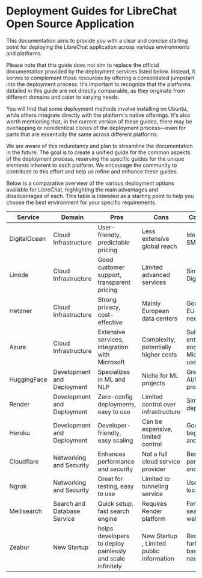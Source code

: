 # Deployment Guides for LibreChat Open Source Application

This documentation aims to provide you with a clear and concise starting point for deploying the LibreChat application across various environments and platforms.

Please note that this guide does not aim to replace the official documentation provided by the deployment services listed below. Instead, it serves to complement those resources by offering a consolidated jumpstart into the deployment process. It's important to recognize that the platforms detailed in this guide are not directly comparable, as they originate from different domains and cater to varying needs.

You will find that some deployment methods involve installing on Ubuntu, while others integrate directly with the platform's native offerings. It's also worth mentioning that, in the current version of these guides, there may be overlapping or nonidentical clones of the deployment process—even for parts that are essentially the same across different platforms.

We are aware of this redundancy and plan to streamline the documentation in the future. The goal is to create a unified guide for the common aspects of the deployment process, reserving the specific guides for the unique elements inherent to each platform. We encourage the community to contribute to this effort and help us refine and enhance these guides.

Below is a comparative overview of the various deployment options available for LibreChat, highlighting the main advantages and disadvantages of each. This table is intended as a starting point to help you choose the best environment for your specific requirements.




| **Service**     | **Domain**                  | **Pros**                                           | **Cons**                                         | **Comments**                              |
|-----------------|-----------------------------|----------------------------------------------------|--------------------------------------------------|-------------------------------------------|
| DigitalOcean    | Cloud Infrastructure        | User-friendly, predictable pricing                 | Less extensive global reach                      | Ideal for SMBs                            |
| Linode          | Cloud Infrastructure        | Good customer support, transparent pricing         | Limited advanced services                        | Similar to DigitalOcean                   |
| Hetzner         | Cloud Infrastructure        | Strong privacy, cost-effective                     | Mainly European data centers                     | Good for EU-based needs                   |
| Azure           | Cloud Infrastructure        | Extensive services, integration with Microsoft     | Complexity, potentially higher costs             | Suited for enterprise and Microsoft users |
| HuggingFace     | Development and Deployment  | Specializes in ML and NLP                          | Niche for ML projects                            | Great for AI/ML projects                  |
| Render          | Development and Deployment  | Zero-config deployments, easy to use               | Limited control over infrastructure              | Simple deployments                        |
| Heroku          | Development and Deployment  | Developer-friendly, easy scaling                   | Can be expensive, limited control                | Good for beginners and startups           |
| Cloudflare      | Networking and Security     | Enhances performance and security                  | Not a full cloud service provider                | Best for performance and security         |
| Ngrok           | Networking and Security     | Great for testing, easy to use                     | Limited to tunneling service                     | Useful for local testing                  |
| Meilisearch     | Search and Database Service | Quick setup, fast search engine                    | Requires Render platform                         | For adding search to websites             |
| Zeabur          | New Startup                     | helps developers to deploy painlessly and scale infinitely     | New Startup , Limited public information                       | Research further based on needs           |
